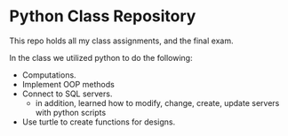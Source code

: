 # Python Class Repository

This repo holds all my class assignments, and the final exam.

In the class we utilized python to do the following:

* Computations.
* Implement OOP methods
* Connect to SQL servers.
	+ in addition, learned how to modify, change, create, update servers with python scripts
* Use turtle to create functions for designs.